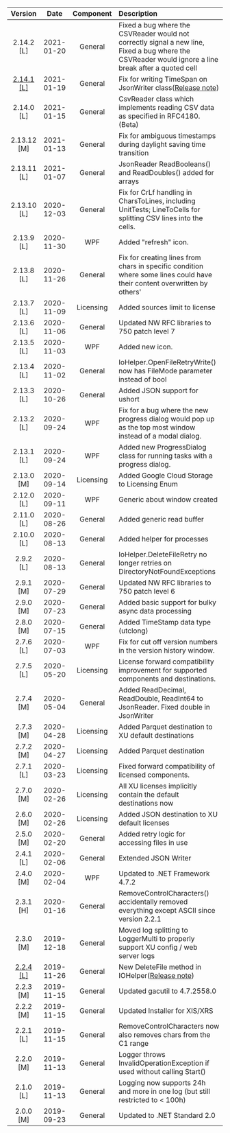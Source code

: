 |Version|Date    |Component   |Description|
|:-----:|:------:|:----------:|:----------|
|2.14.2 [L]|2021-01-20|General|Fixed a bug where the CSVReader would not correctly signal a new line, Fixed a bug where the CSVReader would ignore a line break after a quoted cell|
|[2.14.1 [L]](https://kb.theobald-software.com/release-notes/Common-2.14.1.html)|2021-01-19|General|Fix for writing TimeSpan on JsonWriter class([Release note](https://kb.theobald-software.com/release-notes/Common-2.14.1.html))|
|2.14.0 [L]|2021-01-15|General|CsvReader class which implements reading CSV data as specified in RFC4180. (Beta)|
|2.13.12 [M]|2021-01-13|General|Fix for ambiguous timestamps during daylight saving time transition|
|2.13.11 [L]|2021-01-07|General|JsonReader ReadBooleans() and ReadDoubles() added for arrays|
|2.13.10 [L]|2020-12-03|General|Fix for CrLf handling in CharsToLines, including UnitTests; LineToCells for splitting CSV lines into the cells.|
|2.13.9 [L]|2020-11-30|WPF|Added "refresh" icon.|
|2.13.8 [L]|2020-11-26|General|Fix for creating lines from chars in specific condition where some lines could have their content overwritten by others'|
|2.13.7 [L]|2020-11-09|Licensing|Added sources limit to license|
|2.13.6 [L]|2020-11-06|General|Updated NW RFC libraries to 750 patch level 7|
|2.13.5 [L]|2020-11-03|WPF|Added new icon.|
|2.13.4 [L]|2020-11-02|General|IoHelper.OpenFileRetryWrite() now has FileMode parameter instead of bool|
|2.13.3 [L]|2020-10-26|General|Added JSON support for ushort|
|2.13.2 [L]|2020-09-24|WPF|Fix for a bug where the new progress dialog would pop up as the top most window instead of a modal dialog.|
|2.13.1 [L]|2020-09-24|WPF|Added new ProgressDialog class for running tasks with a progress dialog.|
|2.13.0 [M]|2020-09-14|Licensing|Added Google Cloud Storage to Licensing Enum|
|2.12.0 [L]|2020-09-11|WPF|Generic about window created|
|2.11.0 [L]|2020-08-26|General|Added generic read buffer|
|2.10.0 [L]|2020-08-13|General|Added helper for processes|
|2.9.2 [L]|2020-08-13|General|IoHelper.DeleteFileRetry no longer retries on DirectoryNotFoundExceptions|
|2.9.1 [M]|2020-07-29|General|Updated NW RFC libraries to 750 patch level 6|
|2.9.0 [M]|2020-07-23|General|Added basic support for bulky async data processing|
|2.8.0 [M]|2020-07-15|General|Added TimeStamp data type (utclong)|
|2.7.6 [L]|2020-07-03|WPF|Fix for cut off version numbers in the version history window.|
|2.7.5 [L]|2020-05-20|Licensing|License forward compatibility improvement for supported components and destinations.|
|2.7.4 [M]|2020-05-04|General|Added ReadDecimal, ReadDouble, ReadInt64 to JsonReader. Fixed double in JsonWriter|
|2.7.3 [M]|2020-04-28|Licensing|Added Parquet destination to XU default destinations|
|2.7.2 [M]|2020-04-27|Licensing|Added Parquet destination|
|2.7.1 [L]|2020-03-23|Licensing|Fixed forward compatibility of licensed components.|
|2.7.0 [M]|2020-02-26|Licensing|All XU licenses implicitly contain the default destinations now|
|2.6.0 [M]|2020-02-26|Licensing|Added JSON destination to XU default licenses|
|2.5.0 [M]|2020-02-20|General|Added retry logic for accessing files in use|
|2.4.1 [L]|2020-02-06|General|Extended JSON Writer|
|2.4.0 [M]|2020-02-04|WPF|Updated to .NET Framework 4.7.2|
|2.3.1 [H]|2020-01-16|General|RemoveControlCharacters() accidentally removed everything except ASCII since version 2.2.1|
|2.3.0 [M]|2019-12-18|General|Moved log splitting to LoggerMulti to properly support XU config / web server logs|
|[2.2.4 [L]](https://kb.theobald-software.com/release-notes/Common-2.2.4.html)|2019-11-26|General|New DeleteFile method in IOHelper([Release note](https://kb.theobald-software.com/release-notes/Common-2.2.4.html))|
|2.2.3 [M]|2019-11-15|General|Updated gacutil to 4.7.2558.0|
|2.2.2 [M]|2019-11-15|General|Updated Installer for XIS/XRS|
|2.2.1 [L]|2019-11-15|General|RemoveControlCharacters now also removes chars from the C1 range|
|2.2.0 [M]|2019-11-13|General|Logger throws InvalidOperationException if used without calling Start()|
|2.1.0 [L]|2019-11-13|General|Logging now supports 24h and more in one log (but still restricted to < 100h)|
|2.0.0 [M]|2019-09-23|General|Updated to .NET Standard 2.0|
